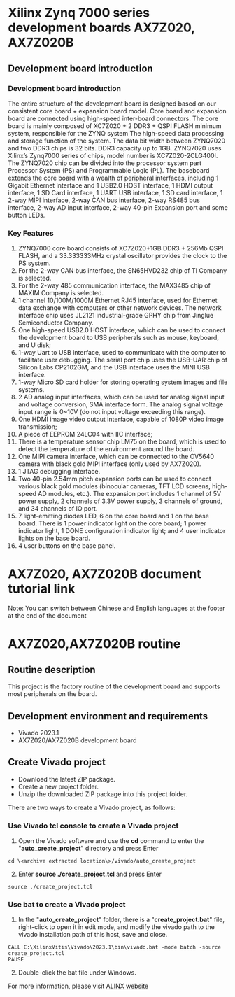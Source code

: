 # Xilinx Zynq 7000 series development boards AX7Z020, AX7Z020B
## Development board introduction
### Development board introduction
The entire structure of the development board is designed based on our consistent core board + expansion board model. Core board and expansion board
are connected using high-speed inter-board connectors.
The core board is mainly composed of XC7Z020 + 2 DDR3 + QSPI FLASH minimum system, responsible for the ZYNQ system
The high-speed data processing and storage function of the system. The data bit width between ZYNQ7020 and two DDR3 chips is 32 bits.
DDR3 capacity up to 1GB. ZYNQ7020 uses Xilinx’s Zynq7000 series of chips, model number is
XC7Z020-2CLG400I. The ZYNQ7020 chip can be divided into the processor system part Processor System (PS) and
Programmable Logic (PL).
The baseboard extends the core board with a wealth of peripheral interfaces, including 1 Gigabit Ethernet interface and 1 USB2.0 HOST
interface, 1 HDMI output interface, 1 SD Card interface, 1 UART USB interface, 1 SD card interface, 1
2-way MIPI interface, 2-way CAN bus interface, 2-way RS485 bus interface, 2-way AD input interface, 2-way 40-pin
Expansion port and some button LEDs.
### Key Features
1. ZYNQ7000 core board consists of XC7Z020+1GB DDR3 + 256Mb QSPI FLASH, and a 33.333333MHz crystal oscillator provides the clock to the PS system.
2. For the 2-way CAN bus interface, the SN65HVD232 chip of TI Company is selected.
3. For the 2-way 485 communication interface, the MAX3485 chip of MAXIM Company is selected.
4. 1 channel 10/100M/1000M Ethernet RJ45 interface, used for Ethernet data exchange with computers or other network devices. The network interface chip uses JL2121 industrial-grade GPHY chip from Jinglue Semiconductor Company.
5. One high-speed USB2.0 HOST interface, which can be used to connect the development board to USB peripherals such as mouse, keyboard, and U disk;
6. 1-way Uart to USB interface, used to communicate with the computer to facilitate user debugging. The serial port chip uses the USB-UAR chip of Silicon Labs CP2102GM, and the USB interface uses the MINI USB interface.
7. 1-way Micro SD card holder for storing operating system images and file systems.
8. 2 AD analog input interfaces, which can be used for analog signal input and voltage conversion, SMA interface form. The analog signal voltage input range is 0~10V (do not input voltage exceeding this range).
9. One HDMI image video output interface, capable of 1080P video image transmission;
10. A piece of EEPROM 24LC04 with IIC interface;
11. There is a temperature sensor chip LM75 on the board, which is used to detect the temperature of the environment around the board.
12. One MIPI camera interface, which can be connected to the OV5640 camera with black gold MIPI interface (only used by AX7Z020).
13. 1 JTAG debugging interface.
14. Two 40-pin 2.54mm pitch expansion ports can be used to connect various black gold modules (binocular cameras, TFT LCD screens, high-speed AD modules, etc.). The expansion port includes 1 channel of 5V power supply, 2 channels of 3.3V power supply, 3 channels of ground, and 34 channels of IO port.
15. 7 light-emitting diodes LED, 6 on the core board and 1 on the base board. There is 1 power indicator light on the core board; 1 power indicator light, 1 DONE configuration indicator light; and 4 user indicator lights on the base board.
16. 4 user buttons on the base panel.


# AX7Z020, AX7Z020B document tutorial link

 Note: You can switch between Chinese and English languages at the footer at the end of the document

# AX7Z020,AX7Z020B routine
## Routine description
This project is the factory routine of the development board and supports most peripherals on the board.
## Development environment and requirements
* Vivado 2023.1
* AX7Z020/AX7Z020B development board
## Create Vivado project
* Download the latest ZIP package.
* Create a new project folder.
* Unzip the downloaded ZIP package into this project folder.


There are two ways to create a Vivado project, as follows:
### Use Vivado tcl console to create a Vivado project
1. Open the Vivado software and use the **cd** command to enter the "**auto_create_project**" directory and press Enter
```
cd \<archive extracted location\>/vivado/auto_create_project
```
2. Enter **source ./create_project.tcl** and press Enter
```
source ./create_project.tcl
```

### Use bat to create a Vivado project
1. In the "**auto_create_project**" folder, there is a "**create_project.bat**" file, right-click to open it in edit mode, and modify the vivado path to the vivado installation path of this host, save and close.
```
CALL E:\XilinxVitis\Vivado\2023.1\bin\vivado.bat -mode batch -source create_project.tcl
PAUSE
```
2. Double-click the bat file under Windows.


For more information, please visit [ALINX website](https://www.alinx.com)
